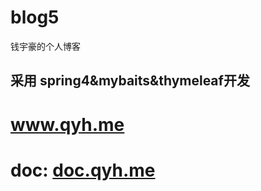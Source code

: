 # blog5
钱宇豪的个人博客

## 采用 spring4&mybaits&thymeleaf开发

# www.qyh.me
# doc: <a href="http://doc.qyh.me">doc.qyh.me</a>

